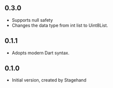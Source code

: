 ## 0.3.0

- Supports null safety
- Changes the data type from int list to Uint8List.

## 0.1.1

- Adopts modern Dart syntax.

## 0.1.0

- Initial version, created by Stagehand
